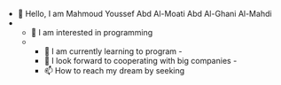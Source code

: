 - 👋 Hello, I am Mahmoud Youssef Abd Al-Moati Abd Al-Ghani Al-Mahdi
-  - 👀 I am interested in programming
   - - 🌱 I am currently learning to program -
     -  💞️ I look forward to cooperating with big companies -
     -   📫 How to reach my dream by seeking

<!---
mahmoud200467/mahmoud200467 is a ✨ special ✨ repository because its `README.md` (this file) appears on your GitHub profile.
You can click the Preview link to take a look at your changes.
--->
